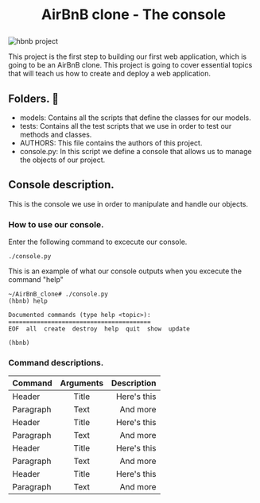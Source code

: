 
# <p align="center"> AirBnB clone - The console <p>
<img src="https://i.ibb.co/R6g7P2W/65f4a1dd9c51265f49d0.png" alt="hbnb project">

This project is the first step to building our first web application, which is going to be an AirBnB clone. This project is going to cover essential topics that will teach us how to create and deploy a web application.

## Folders. 📂

 - models: Contains all the scripts that define the classes for our models.
 - tests: Contains all the test scripts that we use in order to test our methods and classes.
 - AUTHORS: This file contains the authors of this project.
 - console.py: In this script we define a console that allows us to manage the objects of our project.


## Console description.

This is the console we use in order to manipulate and handle our objects.

### How to use our console.

Enter the following command to excecute our console.

```
./console.py
```
This is an example of what our console outputs when you excecute the command "help"
```
~/AirBnB_clone# ./console.py
(hbnb) help

Documented commands (type help <topic>):
========================================
EOF  all  create  destroy  help  quit  show  update

(hbnb)
```

### Command descriptions.

| Command     | Arguments   | Description   |
| :---        |    :----:   |          ---: |
| Header      | Title       | Here's this   |
| Paragraph   | Text        | And more      |
| Header      | Title       | Here's this   |
| Paragraph   | Text        | And more      |
| Header      | Title       | Here's this   |
| Paragraph   | Text        | And more      |
| Header      | Title       | Here's this   |
| Paragraph   | Text        | And more      |
